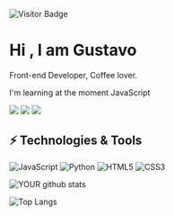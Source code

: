 ![Visitor Badge](https://visitor-badge.laobi.icu/badge?page_id=0NEHITKILL.0NEHITKILL)

# Hi , I am Gustavo
Front-end Developer, Coffee lover.

I'm learning at the moment JavaScript

[<img src="https://img.shields.io/badge/linkedin-%230077B5.svg?&style=for-the-badge&logo=linkedin&logoColor=white" />](https://www.linkedin.com/in/gustavo-silva-623987215/) 
[<img src = "https://img.shields.io/badge/instagram-%23E4405F.svg?&style=for-the-badge&logo=instagram&logoColor=white">](https://www.instagram.com/gustavo.048/) 
[<img src = "https://img.shields.io/badge/facebook-%231877F2.svg?&style=for-the-badge&logo=facebook&logoColor=white">](https://www.facebook.com/Gustavo.174/)

## ⚡ Technologies & Tools

![JavaScript](https://img.shields.io/badge/-JavaScript-black?style=flat-square&logo=javascript)
![Python](https://img.shields.io/badge/-Python-black?style=flat-square&logo=Python)
![HTML5](https://img.shields.io/badge/-HTML5-E34F26?style=flat-square&logo=html5&logoColor=white)
![CSS3](https://img.shields.io/badge/-CSS3-1572B6?style=flat-square&logo=css3)

![YOUR github stats](https://github-readme-stats.vercel.app/api?username=0NEHITKILL)

![Top Langs](https://github-readme-stats.vercel.app/api/top-langs/?username=0NEHITKILL&hide=TeX&layout=compact)
